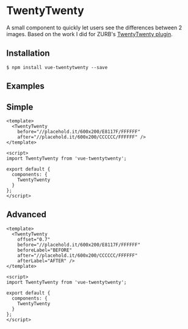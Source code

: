 # TwentyTwenty

A small component to quickly let users see the differences between 2 images. Based on the work I did for ZURB's [TwentyTwenty plugin](http://zurb.com/playground/twentytwenty).

## Installation

```
$ npm install vue-twentytwenty --save
```

## Examples

## Simple

```vue
<template>
  <TwentyTwenty
    before="//placehold.it/600x200/E8117F/FFFFFF"
    after="//placehold.it/600x200/CCCCCC/FFFFFF" />
</template>

<script>
import TwentyTwenty from 'vue-twentytwenty';

export default {
  components: {
    TwentyTwenty
  }
};
</script>
```

## Advanced

```vue
<template>
  <TwentyTwenty
    offset="0.7"
    before="//placehold.it/600x200/E8117F/FFFFFF"
    beforeLabel="BEFORE"
    after="//placehold.it/600x200/CCCCCC/FFFFFF"
    afterLabel="AFTER" />
</template>

<script>
import TwentyTwenty from 'vue-twentytwenty';

export default {
  components: {
    TwentyTwenty
  }
};
</script>
```
